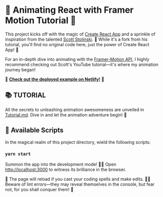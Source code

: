 # 🌈 Animating React with Framer Motion Tutorial 🚀

This project kicks off with the magic of [Create React App](https://github.com/facebook/create-react-app) and a sprinkle of inspiration from the talented [Scott Stolinski](https://github.com/stolinski). 🙌 While it's a fork from his tutorial, you'll find no original code here, just the power of Create React App! 🚀

For an in-depth dive into animating with the [Framer-Motion API](https://www.framer.com/api/motion/), I highly recommend checking out Scott's YouTube tutorial—it's where my animation journey began!

🚀 **[Check out the deployed example on Netlify!](https://exercice-generator.netlify.app/)** 🚀

## 📚 TUTORIAL

All the secrets to unleashing animation awesomeness are unveiled in [Tutorial.md](https://github.com/B3Kay/animating-react-framer-motion/blob/main/TUTORIAL.en.md). Dive in and let the animation adventure begin! 🎉

## 🚀 Available Scripts

In the magical realm of this project directory, wield the following scripts:

### `yarn start`

Summon the app into the development mode! 🧙‍♂️ Open [http://localhost:3000](http://localhost:3000) to witness its brilliance in the browser.

🔄 The page will reload if you cast your coding spells and make edits. 🧙‍♀️ Beware of lint errors—they may reveal themselves in the console, but fear not, for you shall conquer them! 💪
